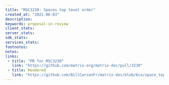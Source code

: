 ```yaml
---
title: "MSC3230: Spaces top level order"
created_at: "2021-06-03"
description:
keywords: proposal-in-review
client_stats:
server_stats:
sdk_stats:
services_stats:
footnotes:
notes:
links:
 - title: "PR for MSC3230"
   link: "https://github.com/matrix-org/matrix-doc/pull/3230"
 - title: Rendered
   link: "https://github.com/BillCarsonFr/matrix-doc/blob/bca/space_top_level_order/proposals/3230-spaces_top_level_order.md"
---
```

